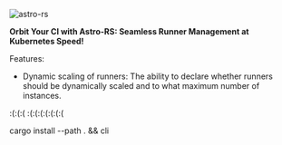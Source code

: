 ![astro-rs](https://github.com/xpaweee/astro-rs/assets/32852726/9930f476-1040-41da-ac9a-3bb4749876db)


**Orbit Your CI with Astro-RS: Seamless Runner Management at Kubernetes Speed!**


Features:


- Dynamic scaling of runners: The ability to declare whether runners should be dynamically scaled and to what maximum number of instances.


:(:(:(
:(:(:(:(:(:(:(

cargo install --path . && cli
